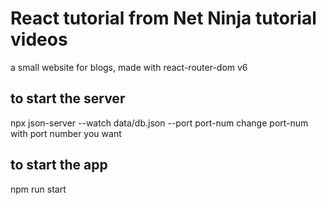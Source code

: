 # React tutorial from Net Ninja tutorial videos

a small website for blogs, made with react-router-dom v6

## to start the server 
npx json-server --watch data/db.json --port port-num
change port-num with port number you want

## to start the app
npm run start